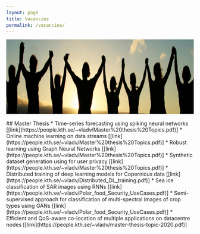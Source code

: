 ```yaml
---
layout: page
title: Vacancies
permalink: /vacancies/
---
```


<center><img src="/images/people.jpg" width="1000" height="200" align="center"></center>

<br>
## Master Thesis
* Time-series forecasting using spiking neural networks [[link](https://people.kth.se/~vladv/Master%20thesis%20Topics.pdf)]
* Online machine learning on data streams [[link](https://people.kth.se/~vladv/Master%20thesis%20Topics.pdf)]
* Robust learning using Graph Neural Networks [[link](https://people.kth.se/~vladv/Master%20thesis%20Topics.pdf)]
* Synthetic dataset generation using for user privacy [[link](https://people.kth.se/~vladv/Master%20thesis%20Topics.pdf)]
* Distributed training of deep learning models for Copernicus data [[link](https://people.kth.se/~vladv/Distributed_DL_training.pdf)]
* Sea ice classification of SAR images using RNNs [[link](https://people.kth.se/~vladv/Polar_food_Security_UseCases.pdf)]
* Semi-supervised approach for classification of multi-spectral images of crop types using GANs [[link](https://people.kth.se/~vladv/Polar_food_Security_UseCases.pdf)]
* Efficient and QoS-aware co-location of multiple applications on datacentre nodes [[link](https://people.kth.se/~vladv/master-thesis-topic-2020.pdf)]



